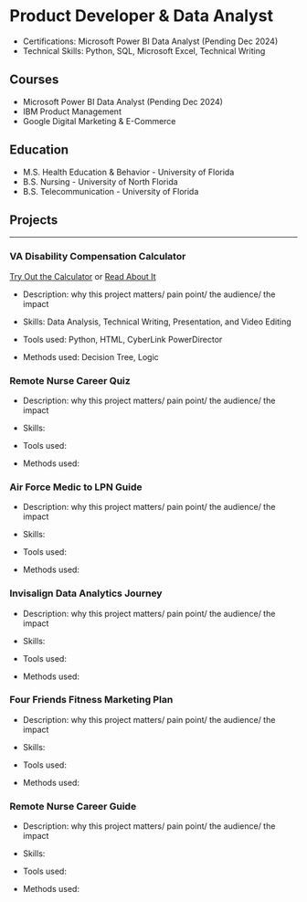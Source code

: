 # Product Developer & Data Analyst

- Certifications: Microsoft Power BI Data Analyst (Pending Dec 2024)
- Technical Skills: Python, SQL, Microsoft Excel, Technical Writing

## Courses
- Microsoft Power BI Data Analyst (Pending Dec 2024)
- IBM Product Management
- Google Digital Marketing & E-Commerce

## Education
- M.S. Health Education & Behavior - University of Florida
- B.S. Nursing - University of North Florida
- B.S. Telecommunication - University of Florida


## Projects
--------------------------------------------------------
### VA Disability Compensation Calculator

[Try Out the Calculator](http://127.0.0.1:4000/) or [Read About It](https://www.zhadaray.com/post/va-disability-guide)

- Description: why this project matters/ pain point/ the audience/ the impact 

- Skills: Data Analysis, Technical Writing, Presentation, and Video Editing
- Tools used: Python, HTML, CyberLink PowerDirector
- Methods used: Decision Tree, Logic



### Remote Nurse Career Quiz
- Description: why this project matters/ pain point/ the audience/ the impact 

- Skills: 
- Tools used: 
- Methods used: 



### Air Force Medic to LPN Guide
- Description: why this project matters/ pain point/ the audience/ the impact  

- Skills: 
- Tools used: 
- Methods used: 



### Invisalign Data Analytics Journey
- Description: why this project matters/ pain point/ the audience/ the impact  

- Skills: 
- Tools used: 
- Methods used: 



### Four Friends Fitness Marketing Plan
- Description: why this project matters/ pain point/ the audience/ the impact 

- Skills: 
- Tools used: 
- Methods used: 



### Remote Nurse Career Guide
- Description: why this project matters/ pain point/ the audience/ the impact  

- Skills: 
- Tools used: 
- Methods used: 


